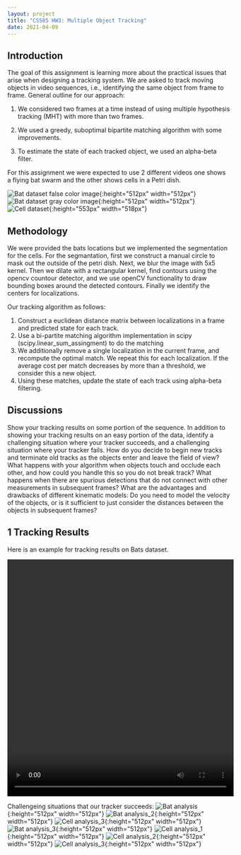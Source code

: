 ```yaml
---
layout: project
title: "CS585 HW3: Multiple Object Tracking"
date: 2021-04-09
---
```


Introduction
---------------------

The goal of this assignment is learning more about the practical issues that arise when designing a tracking system. We are asked to track moving objects in video sequences, i.e., identifying the same object from frame to frame. General outline for our approach:

1. We considered two frames at a time instead of using multiple hypothesis tracking (MHT) with more than two frames.

2. We used a greedy, suboptimal bipartite matching algorithm with some improvements.

3. To estimate the state of each tracked object, we used an alpha-beta filter.

For this assignment we were expected to use 2 different videos one shows a flying bat swarm and the other shows cells in a Petri dish.

![Bat dataset false color image](/pics/CS585Bats-FalseColorBats.png 'Bat dataset false color image'){:height="512px" width="512px"}
![Bat dataset gray color image](/pics/CS585Bats-GrayBats.png 'Bat dataset gray color image'){:height="512px" width="512px"}
![Cell dataset](/pics/CS585-Cells.jpg 'Cell dataset'){:height="553px" width="518px"}

Methodology
---------------------

We were provided the bats locations but we implemented the segmentation for the cells. For the segmantation, first we construct a manual circle to mask out the outside of the petri dish. Next, we blur the image with 5x5 kernel. Then we dilate with a rectangular kernel, find contours using the opencv countour detector, and we use openCV functionality to draw bounding boxes around the detected contours. Finally we identify the centers for localizations.

Our tracking algorithm as follows:

1. Construct a euclidean distance matrix between localizations in a frame and predicted state for each track.
2. Use a bi-partite matching algorithm implementation in scipy (scipy.linear_sum_assingment) to do the matching
3. We additionally remove a single localization in the current frame, and recompute the optimal match. We repeat this for each localization. If the average cost per match decreases by more than a threshold, we consider this a new object.
4. Using these matches, update the state of each track using alpha-beta filtering.


Discussions
---------------------
Show your tracking results on some portion of the sequence. In addition to showing your tracking results on an easy portion of the data, identify a challenging situation where your tracker succeeds, and a challenging situation where your tracker fails.
How do you decide to begin new tracks and terminate old tracks as the objects enter and leave the field of view?
What happens with your algorithm when objects touch and occlude each other, and how could you handle this so you do not break track?
What happens when there are spurious detections that do not connect with other measurements in subsequent frames?
What are the advantages and drawbacks of different kinematic models: Do you need to model the velocity of the objects, or is it sufficient to just consider the distances between the objects in subsequent frames?

1 Tracking Results
---------------------
Here is an example for tracking results on Bats dataset.

<video src="/pics/hw5_writeup_files/bat_video.mp4" width="512" height="536" controls preload></video>

Challengeing situations that our tracker succeeds:
![Bat analysis](/pics/hw5_writeup_files/bat_analysis.png 'Bat Analysis'){:height="512px" width="512px"}
![Bat analysis_2](/pics/hw5_writeup_files/bat_success.png 'Bat Analysis'){:height="512px" width="512px"}
![Cell analysis_3](/pics/hw5_writeup_files/success.png 'Cell Analysis'){:height="512px" width="512px"}
![Bat analysis_3](/pics/hw5_writeup_files/failure.png 'Bat Analysis'){:height="512px" width="512px"}
![Cell analysis_1](/pics/hw5_writeup_files/cell_success.png 'Cell Analysis'){:height="512px" width="512px"}
![Cell analysis_2](/pics/hw5_writeup_files/cell_failure.png 'Cell Analysis'){:height="512px" width="512px"}
![Cell analysis_3](/pics/hw5_writeup_files/cell_analysis.png 'Cell Analysis'){:height="512px" width="512px"}


